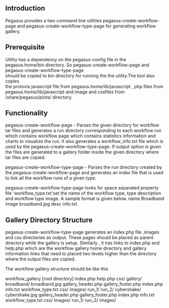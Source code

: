 Introduction
------------

Pegasus provides a two command line utilities pegasus-create-workflow-page and 
pegasus-create-workflow-type-page for generating workflow gallery.

Prerequisite
------------

Utility has a dependency on the pegasus-config file in the pegasus.home/bin 
directory. So pegasus-create-workflow-page and pegasus-create-workflow-type-page  
should be copied to bin directory for running the the utility.The tool also copies  
the protovis javascript file from pegasus.home/lib/javascript , php files from
pegasus.home/lib/javascript and image and cssfiles from /share/pegasus/plots/ 
directory. 


Functionality
-------------

pegasus-create-workflow-page - Parses the given directory for workflow tar files
and generates a run directory corresponding to each workflow run which 
contains workflow page which contains statistics information and charts to
visualize the run. It also generates a workflow_info.txt file which is 
used by the pegasus-create-workflow-type-page. If output option is given 
the files are generated to a gallery folder inside the given directory where
tar files are copied. 

pegasus-create-workflow-type-page - Parses the run directory created by the 
pegasus-create-workflow-page and generates an index file that is used to
link all the workflow runs of a given type.

pegasus-create-workflow-type-page looks for space separated property file
'workflow_type.txt'set the name of the workflow type, type description and 
workflow type image. A sample format is given below. 
name Broadband
image broadband.jpg
desc info.txt

Gallery Directory Structure
---------------------------

pegasus-create-workflow-type-page generates an index.php file ,images and css 
directories as output. These pages should be placed as parent directory while
the gallery is setup. Similarly , it has links to index.php and help.php
which are the workflow gallery home directory and gallery information links
that need to placed two levels higher than the directory where the output files
are copied.


The workflow gallery structure should be like this

workflow_gallery [root directory]
	index.php
	help.php
	css/
	gallery/
		broadband/
			broadband.jpg
			gallery_header.php
			gallery_footer.php
			index.php
			info.txt
			workflow_type.txt
			css/
			images/
			run_1/
			run_2/
		cybershake/
			cybershake.jpg
			gallery_header.php
			gallery_footer.php
			index.php
			info.txt
			workflow_type.txt
			css/
			images/
			run_1/
			run_2/
	images/
	

